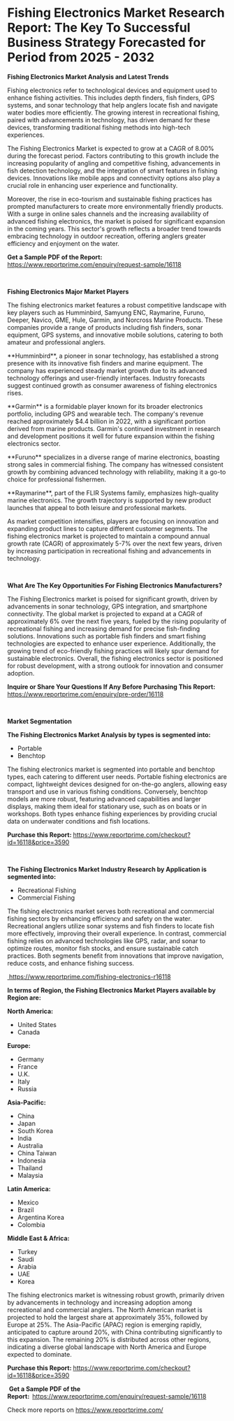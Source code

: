 <p><h1>Fishing Electronics Market Research Report: The Key To Successful Business Strategy Forecasted for Period from 2025 - 2032</h1></p><p><strong>Fishing Electronics Market Analysis and Latest Trends</strong></p>
<p><p>Fishing electronics refer to technological devices and equipment used to enhance fishing activities. This includes depth finders, fish finders, GPS systems, and sonar technology that help anglers locate fish and navigate water bodies more efficiently. The growing interest in recreational fishing, paired with advancements in technology, has driven demand for these devices, transforming traditional fishing methods into high-tech experiences.</p><p>The Fishing Electronics Market is expected to grow at a CAGR of 8.00% during the forecast period. Factors contributing to this growth include the increasing popularity of angling and competitive fishing, advancements in fish detection technology, and the integration of smart features in fishing devices. Innovations like mobile apps and connectivity options also play a crucial role in enhancing user experience and functionality.</p><p>Moreover, the rise in eco-tourism and sustainable fishing practices has prompted manufacturers to create more environmentally friendly products. With a surge in online sales channels and the increasing availability of advanced fishing electronics, the market is poised for significant expansion in the coming years. This sector's growth reflects a broader trend towards embracing technology in outdoor recreation, offering anglers greater efficiency and enjoyment on the water.</p></p>
<p><strong>Get a Sample PDF of the Report:&nbsp;</strong> <a href="https://www.reportprime.com/enquiry/request-sample/16118?utm_campaign=2455&utm_medium=2&utm_source=Github&utm_content=ia&utm_term=20032025&utm_id=fishing-electronics">https://www.reportprime.com/enquiry/request-sample/16118</a></p>
<p>&nbsp;</p>
<p><strong>Fishing Electronics Major Market Players</strong></p>
<p><p>The fishing electronics market features a robust competitive landscape with key players such as Humminbird, Samyung ENC, Raymarine, Furuno, Deeper, Navico, GME, Hule, Garmin, and Norcross Marine Products. These companies provide a range of products including fish finders, sonar equipment, GPS systems, and innovative mobile solutions, catering to both amateur and professional anglers.</p><p>**Humminbird**, a pioneer in sonar technology, has established a strong presence with its innovative fish finders and marine equipment. The company has experienced steady market growth due to its advanced technology offerings and user-friendly interfaces. Industry forecasts suggest continued growth as consumer awareness of fishing electronics rises.</p><p>**Garmin** is a formidable player known for its broader electronics portfolio, including GPS and wearable tech. The company's revenue reached approximately $4.4 billion in 2022, with a significant portion derived from marine products. Garmin's continued investment in research and development positions it well for future expansion within the fishing electronics sector.</p><p>**Furuno** specializes in a diverse range of marine electronics, boasting strong sales in commercial fishing. The company has witnessed consistent growth by combining advanced technology with reliability, making it a go-to choice for professional fishermen.</p><p>**Raymarine**, part of the FLIR Systems family, emphasizes high-quality marine electronics. The growth trajectory is supported by new product launches that appeal to both leisure and professional markets. </p><p>As market competition intensifies, players are focusing on innovation and expanding product lines to capture different customer segments. The fishing electronics market is projected to maintain a compound annual growth rate (CAGR) of approximately 5-7% over the next few years, driven by increasing participation in recreational fishing and advancements in technology.</p></p>
<p>&nbsp;</p>
<p><strong>What Are The Key Opportunities For Fishing Electronics Manufacturers?</strong></p>
<p><p>The Fishing Electronics market is poised for significant growth, driven by advancements in sonar technology, GPS integration, and smartphone connectivity. The global market is projected to expand at a CAGR of approximately 6% over the next five years, fueled by the rising popularity of recreational fishing and increasing demand for precise fish-finding solutions. Innovations such as portable fish finders and smart fishing technologies are expected to enhance user experience. Additionally, the growing trend of eco-friendly fishing practices will likely spur demand for sustainable electronics. Overall, the fishing electronics sector is positioned for robust development, with a strong outlook for innovation and consumer adoption.</p></p>
<p><strong>Inquire or Share Your Questions If Any Before Purchasing This Report:</strong> <a href="https://www.reportprime.com/enquiry/pre-order/16118?utm_campaign=2455&utm_medium=2&utm_source=Github&utm_content=ia&utm_term=20032025&utm_id=fishing-electronics">https://www.reportprime.com/enquiry/pre-order/16118</a></p>
<p>&nbsp;</p>
<p><strong>Market Segmentation</strong></p>
<p><strong>The Fishing Electronics Market Analysis by types is segmented into:</strong></p>
<p><ul><li>Portable</li><li>Benchtop</li></ul></p>
<p><p>The fishing electronics market is segmented into portable and benchtop types, each catering to different user needs. Portable fishing electronics are compact, lightweight devices designed for on-the-go anglers, allowing easy transport and use in various fishing conditions. Conversely, benchtop models are more robust, featuring advanced capabilities and larger displays, making them ideal for stationary use, such as on boats or in workshops. Both types enhance fishing experiences by providing crucial data on underwater conditions and fish locations.</p></p>
<p><strong>Purchase this Report:&nbsp;</strong><a href="https://www.reportprime.com/checkout?id=16118&price=3590&utm_campaign=2455&utm_medium=2&utm_source=Github&utm_content=ia&utm_term=20032025&utm_id=fishing-electronics">https://www.reportprime.com/checkout?id=16118&price=3590</a></p>
<p>&nbsp;</p>
<p><strong>The Fishing Electronics Market Industry Research by Application is segmented into:</strong></p>
<p><ul><li>Recreational Fishing</li><li>Commercial Fishing</li></ul></p>
<p><p>The fishing electronics market serves both recreational and commercial fishing sectors by enhancing efficiency and safety on the water. Recreational anglers utilize sonar systems and fish finders to locate fish more effectively, improving their overall experience. In contrast, commercial fishing relies on advanced technologies like GPS, radar, and sonar to optimize routes, monitor fish stocks, and ensure sustainable catch practices. Both segments benefit from innovations that improve navigation, reduce costs, and enhance fishing success.</p></p>
<p><a href="https://www.reportprime.com/fishing-electronics-r16118?utm_campaign=2455&utm_medium=2&utm_source=Github&utm_content=ia&utm_term=20032025&utm_id=fishing-electronics">&nbsp;https://www.reportprime.com/fishing-electronics-r16118</a></p>
<p><strong>In terms of Region, the Fishing Electronics Market Players available by Region are:</strong></p>
<p>
    <p> <strong> North America: </strong>
        <ul>
            <li>United States</li>
            <li>Canada</li>
        </ul>
        </p> 
    <p> <strong> Europe: </strong>
        <ul>
            <li>Germany</li>
            <li>France</li>
            <li>U.K.</li>
            <li>Italy</li>
            <li>Russia</li>
        </ul>
        </p> 
    <p> <strong> Asia-Pacific: </strong>
        <ul>
            <li>China</li>
            <li>Japan</li>
            <li>South Korea</li>
            <li>India</li>
            <li>Australia</li>
            <li>China Taiwan</li>
            <li>Indonesia</li>
            <li>Thailand</li>
            <li>Malaysia</li>
        </ul>
        </p> 
    <p> <strong> Latin America: </strong>
        <ul>
            <li>Mexico</li>
            <li>Brazil</li>
            <li>Argentina Korea</li>
            <li>Colombia</li>
        </ul>
        </p> 
    <p> <strong> Middle East & Africa: </strong>
        <ul>
            <li>Turkey</li>
            <li>Saudi</li>
            <li>Arabia</li>
            <li>UAE</li>
            <li>Korea</li>
        </ul>
    </p>
    </p>
<p><p>The fishing electronics market is witnessing robust growth, primarily driven by advancements in technology and increasing adoption among recreational and commercial anglers. The North American market is projected to hold the largest share at approximately 35%, followed by Europe at 25%. The Asia-Pacific (APAC) region is emerging rapidly, anticipated to capture around 20%, with China contributing significantly to this expansion. The remaining 20% is distributed across other regions, indicating a diverse global landscape with North America and Europe expected to dominate.</p></p>
<p><strong>Purchase this Report: </strong><a href="https://www.reportprime.com/checkout?id=16118&price=3590&utm_campaign=2455&utm_medium=2&utm_source=Github&utm_content=ia&utm_term=20032025&utm_id=fishing-electronics">https://www.reportprime.com/checkout?id=16118&price=3590</a></p>
<p>&nbsp;<strong>Get a Sample PDF of the Report:&nbsp;&nbsp;</strong><a href="https://www.reportprime.com/enquiry/request-sample/16118?utm_campaign=2455&utm_medium=2&utm_source=Github&utm_content=ia&utm_term=20032025&utm_id=fishing-electronics">https://www.reportprime.com/enquiry/request-sample/16118</a></p>
<p><strong></strong></p>
<p>Check more reports on <a href="https://www.reportprime.com/?utm_campaign=2455&utm_medium=2&utm_source=Github&utm_content=ia&utm_term=20032025&utm_id=fishing-electronics">https://www.reportprime.com/</a></p>